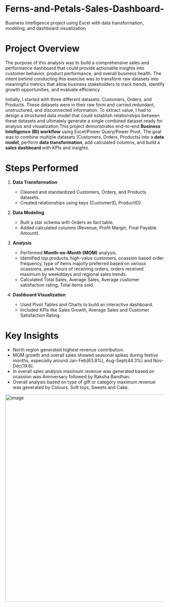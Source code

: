 # Ferns-and-Petals-Sales-Dashboard-
Business Intelligence project using Excel with data transformation, modeling, and dashboard visualization

# Project Overview
The purpose of this analysis was to build a comprehensive sales and performance dashboard that could provide actionable insights into customer behavior, product performance, and overall business health. The intent behind conducting this exercise was to transform raw datasets into meaningful metrics that allow business stakeholders to track trends, identify growth opportunities, and evaluate efficiency.

Initially, I started with three different datasets: Customers, Orders, and Products. These datasets were in their raw form and carried redundant, unstructured, and disconnected information. To extract value, I had to design a structured data model that could establish relationships between these datasets and ultimately generate a single combined dataset ready for analysis and visualization.This project demonstrates end-to-end **Business Intelligence (BI) workflow** using Excel/Power Query/Power Pivot. The goal was to combine multiple datasets (Customers, Orders, Products) into a **data model**, perform **data transformation**, add calculated columns, and build a **sales dashboard** with KPIs and insights.  

# Steps Performed  
1. **Data Transformation**  
   - Cleaned and standardized Customers, Orders, and Products datasets.  
   - Created relationships using keys (CustomerID, ProductID).  

2. **Data Modeling**  
   - Built a star schema with Orders as fact table.  
   - Added calculated columns (Revenue, Profit Margin, Final Payable Amount).  

3. **Analysis**  
   - Performed **Month-on-Month (MOM)** analysis.  
   - Identified top products, high-value customers, ocassion based order frequency, type of items majorly preferred based on various ocassions, peak hours of receiving orders, orders received maximum by weekddays and regional sales trends.
   - Calculated Total Sales, Average Sales, Average customer satisfaction rating, Total items sold.

4. **Dashboard Visualization**  
   - Used Pivot Tables and Charts to build an interactive dashboard.  
   - Included KPIs like Sales Growth, Average Sales and Customer Satisfaction Rating.

# Key Insights  
- North region generated highest revenue contribution.    
- MOM growth and overall sales showed seasonal spikes during festive months, especially around Jan-Feb(63.8%), Aug-Sept(44.3%) and Nov-Dec(19.6).
- In overall sales analysis maximum revenue was generated based on ocassion was Anniversary followed by Raksha Bandhan.
- Overall analysis based on type of gift or category maximum revenue was generated by Colours, Soft toys, Sweets and Cake. 

<img width="1043" height="656" alt="image" src="https://github.com/user-attachments/assets/f91dc2ba-aecc-4088-a3e4-e1723dd53736" />

